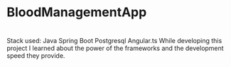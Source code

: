 # BloodManagementApp
# 
Stack used: 
Java Spring Boot
Postgresql
Angular.ts
While developing this project I learned about the power of the frameworks and the development speed they provide.
